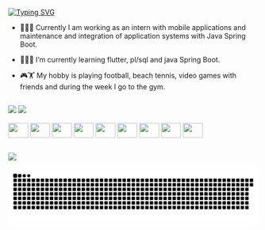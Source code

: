 [![Typing SVG](https://readme-typing-svg.herokuapp.com/?color=6642EE&size=35&center=false&vCenter=false&width=1000&lines=HELLO,+My+name+is+Willyan+Tomaz;I'm+19+years+old;I'm+from+Brazil;Future+software+engineer;Full+Stack+Intern;Be+Welcome!+:%29)](https://git.io/typing-svg)


- 👨🏻‍💻 Currently I am working as an intern with mobile applications and maintenance and integration of application systems with Java Spring Boot.
- 👨🏻‍🎓 I’m currently learning flutter, pl/sql and java Spring Boot.
- 🎮🏋️ My hobby is playing football, beach tennis, video games with friends and during the week I go to the gym.



  ##
<div> 
 <img height="180em" src="https://github-readme-stats.vercel.app/api?username=willyantomaz&show_icons=true&theme=gotham&include_all_commits=true&count_private=false"/>
<img height="180em" src="https://github-readme-stats.vercel.app/api/top-langs/?username=willyantomaz&layout=compact&theme=gotham"/>

  
</div>
<div style="display: inline_block"><br>
<img align="center" alt="" height="30" width="40" src='https://cdn.jsdelivr.net/gh/devicons/devicon/icons/java/java-original.svg'>
<img align="center" alt="" height="30" width="40" src='https://cdn.jsdelivr.net/gh/devicons/devicon/icons/dart/dart-original.svg'>
<img align="center" alt="" height="30" width="40" src='https://cdn.jsdelivr.net/gh/devicons/devicon/icons/mongodb/mongodb-original.svg'>
<img align="center" alt="" height="30" width="40" src='https://cdn.jsdelivr.net/gh/devicons/devicon/icons/mysql/mysql-original.svg'>
<img align="center" alt="" height="30" width="40" src='https://cdn.jsdelivr.net/gh/devicons/devicon/icons/git/git-original.svg'>
<img align="center" alt="" height="30" width="40" src='https://cdn.jsdelivr.net/gh/devicons/devicon/icons/github/github-original.svg'>
<img align="center" alt="" height="30" width="40" src='https://cdn.jsdelivr.net/gh/devicons/devicon/icons/gitlab/gitlab-original.svg'>
<img align="center" alt="" height="30" width="40" src='https://cdn.jsdelivr.net/gh/devicons/devicon/icons/flutter/flutter-original.svg'>
<img align="center" alt="" height="30" width="40" src='https://cdn.jsdelivr.net/gh/devicons/devicon/icons/spring/spring-original.svg'>
</div>
 
##
<a href="https://www.linkedin.com/in/willyantomaz/" target="_blank"><img src="https://img.shields.io/badge/-LinkedIn-%230077B5?style=for-the-badge&logo=linkedin&logoColor=white" target="_blank"></a> 

<picture>
  <source
    media="(prefers-color-scheme: dark)"
    srcset="https://raw.githubusercontent.com/willyantomaz/willyantomaz/output/github-contribution-grid-snake-dark.svg"
  />
  <img
    alt="github contribution grid snake animation"
    src="https://raw.githubusercontent.com/willyantomaz/willyantomaz/output/github-contribution-grid-snake-dark.svg"
  />
</picture>
